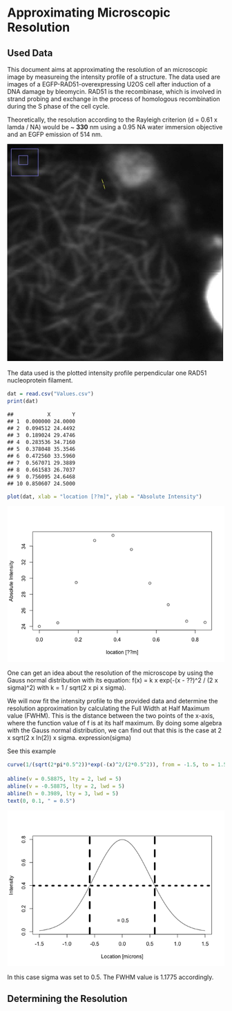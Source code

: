 Approximating Microscopic Resolution
================

Used Data
---------

This document aims at approximating the resolution of an microscopic image by measureing the intensity profile of a structure. The data used are images of a EGFP-RAD51-overexpressing U2OS cell after induction of a DNA damage by bleomycin. RAD51 is the recombinase, which is involved in strand probing and exchange in the process of homologous recombination during the S phase of the cell cycle.

Theoretically, the resolution according to the Rayleigh criterion (d = 0.61 x lamda / NA) would be ~ **330** nm using a 0.95 NA water immersion objective and an EGFP emission of 514 nm.

![My Figure](rad51.jpg)

The data used is the plotted intensity profile perpendicular one RAD51 nucleoprotein filament.

``` r
dat = read.csv("Values.csv")
print(dat)
```

    ##           X       Y
    ## 1  0.000000 24.0000
    ## 2  0.094512 24.4492
    ## 3  0.189024 29.4746
    ## 4  0.283536 34.7160
    ## 5  0.378048 35.3546
    ## 6  0.472560 33.5960
    ## 7  0.567071 29.3889
    ## 8  0.661583 26.7037
    ## 9  0.756095 24.6468
    ## 10 0.850607 24.5000

``` r
plot(dat, xlab = "location [??m]", ylab = "Absolute Intensity")
```

![](AproxMicroResol_files/figure-markdown_github-ascii_identifiers/unnamed-chunk-1-1.png)

One can get an idea about the resolution of the microscope by using the Gauss normal distribution with its equation: f(x) = k x exp(-(x - ??)^2 / (2 x sigma)^2) with k = 1 / sqrt(2 x pi x sigma).

We will now fit the intensity profile to the provided data and determine the resolution approximation by calculating the Full Width at Half Maximum value (FWHM). This is the distance between the two points of the x-axis, where the function value of f is at its half maximum. By doing some algebra with the Gauss normal distribution, we can find out that this is the case at 2 x sqrt(2 x ln(2)) x sigma. expression(sigma)

See this example

``` r
curve(1/(sqrt(2*pi*0.5^2))*exp(-(x)^2/(2*0.5^2)), from = -1.5, to = 1.5, xlab = "Location [microns]", ylab = "Intensity")

abline(v = 0.58875, lty = 2, lwd = 5)
abline(v = -0.58875, lty = 2, lwd = 5)
abline(h = 0.3989, lty = 3, lwd = 5)
text(0, 0.1, " = 0.5")
```

![](AproxMicroResol_files/figure-markdown_github-ascii_identifiers/unnamed-chunk-2-1.png)

In this case sigma was set to 0.5. The FWHM value is 1.1775 accordingly.

Determining the Resolution
--------------------------

